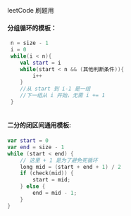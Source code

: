 leetCode 刷题用



#### 分组循环的模板：

```kotlin
 n = size - 1
 i = 0
 while(i < n){
    val start = i
    while(start < n && (其他判断条件)){
        i++
    }
    //从 start 到 i-1 是一组
    //下一组从 i 开始，无需 i += 1
 }
    
```



#### 二分的闭区间通用模板:

```kotlin
var start = 0 
var end = size - 1
while (start < end) {
    // 这里 + 1 是为了避免死循环
    long mid = (start + end + 1) / 2
    if (check(mid)) {
        start = mid;
    } else {
        end = mid - 1;
    }
}
```
